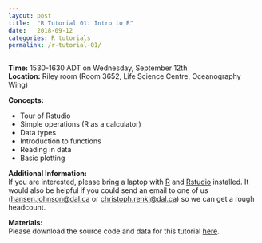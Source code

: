 ```yaml
---
layout: post
title:  "R Tutorial 01: Intro to R"
date:   2018-09-12
categories: R tutorials
permalink: /r-tutorial-01/
---
```


**Time:** 1530-1630 ADT on Wednesday, September 12th  
**Location:** Riley room (Room 3652, Life Science Centre, Oceanography Wing)

**Concepts:**
* Tour of Rstudio  
* Simple operations (R as a calculator)  
* Data types  
* Introduction to functions  
* Reading in data  
* Basic plotting  

**Additional Information:**  
If you are interested, please bring a laptop with [R](https://cran.r-project.org/) and [Rstudio](https://www.rstudio.com/products/rstudio/download/) installed. It would also be helpful if you could send an email to one of us (hansen.johnson@dal.ca or christoph.renkl@dal.ca) so we can get a rough headcount.

**Materials:**  
Please download the source code and data for this tutorial [here](https://github.com/christophrenkl/programming_tutorials/raw/master/R/tutorial_01.zip).
